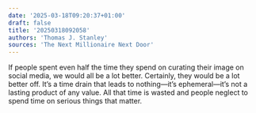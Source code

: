 ```yaml
---
date: '2025-03-18T09:20:37+01:00'
draft: false
title: '20250318092058'
authors: 'Thomas J. Stanley'
sources: 'The Next Millionaire Next Door'
---
```


If people spent even half the time they spend on curating their image on social media, we would all be a lot better.
Certainly, they would be a lot better off. It’s a time drain that leads to nothing—it’s ephemeral—it’s not a lasting
product of any value. All that time is wasted and people neglect to spend time on serious things that matter.
